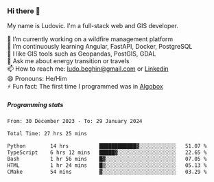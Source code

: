 ### Hi there 👋

My name is Ludovic. I'm a full-stack web and GIS developer.

 🔭 I’m currently working on a wildfire management platform<br/>
 🌱 I’m continuously learning Angular, FastAPI, Docker, PostgreSQL<br/>
 👯 I like GIS tools such as Geopandas, PostGIS, GDAL<br/>
 💬 Ask me about energy transition or travels<br/>
 📫 How to reach me: ludo.beghin@gmail.com or [Linkedin](https://www.linkedin.com/in/ludovic-beghin/)<br/>
 😄 Pronouns: He/Him<br/>
 ⚡ Fun fact: The first time I programmed was in [Algobox](https://fr.wikipedia.org/wiki/Algobox)<br/>

##### Programming stats
<!--START_SECTION:waka-->

```txt
From: 30 December 2023 - To: 29 January 2024

Total Time: 27 hrs 25 mins

Python        14 hrs          ████████████▓░░░░░░░░░░░░   51.07 %
TypeScript    6 hrs 12 mins   █████▓░░░░░░░░░░░░░░░░░░░   22.65 %
Bash          1 hr 56 mins    █▓░░░░░░░░░░░░░░░░░░░░░░░   07.05 %
HTML          1 hr 24 mins    █▒░░░░░░░░░░░░░░░░░░░░░░░   05.13 %
CMake         54 mins         ▓░░░░░░░░░░░░░░░░░░░░░░░░   03.29 %
```

<!--END_SECTION:waka-->
